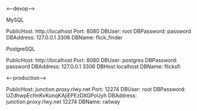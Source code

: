 <--devop-->

MySQL

PublicHost: http://localhost
Port: 8080
DBUser: root
DBPassword: password
DBAddress: 127.0.0.1 3306
DBName: flick_finder

PostgreSQL

PublicHost: http://localhost
Port: 8080
DBUser: postgres
DBPassword: password
DBAddress: 127.0.0.1 3306
DBHost localhost
DBName: flicksfi

<--production-->

PublicHost: junction.proxy.rlwy.net
Port: 12274
DBUser: root
DBPassword: UZdhwpEcfmKvKunqKAjiEPEzDXGPoUyh
DBAddress: junction.proxy.rlwy.net 12274
DBName: railway
